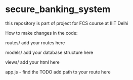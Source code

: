 # secure_banking_system
this repository is part of project for FCS course at IIIT Delhi


How to make changes in the code:

routes/
    add your routes here


models/
    add your database structure here


views/
    add your html here


app.js - find the TODO
    add path to your route here

